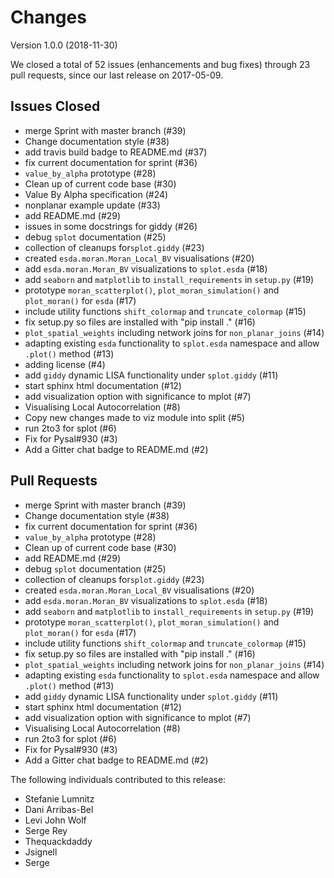 # Changes

Version 1.0.0 (2018-11-30)

We closed a total of 52 issues (enhancements and bug fixes) through 23 pull requests, since our last release on 2017-05-09.

## Issues Closed
  - merge Sprint with master branch (#39)
  - Change documentation style (#38)
  - add travis build badge to README.md (#37)
  - fix current documentation for sprint (#36)
  - `value_by_alpha` prototype (#28)
  - Clean up of current code base (#30)
  - Value By Alpha specification (#24)
  - nonplanar example update (#33)
  - add README.md (#29)
  - issues in some docstrings for giddy (#26)
  - debug `splot` documentation (#25)
  - collection of cleanups for`splot.giddy`  (#23)
  - created `esda.moran.Moran_Local_BV` visualisations (#20)
  - add `esda.moran.Moran_BV` visualizations to `splot.esda` (#18)
  - add `seaborn` and `matplotlib` to `install_requirements` in `setup.py` (#19)
  - prototype `moran_scatterplot()`, `plot_moran_simulation()` and `plot_moran()` for `esda` (#17)
  - include utility functions `shift_colormap` and `truncate_colormap` (#15)
  - fix setup.py so files are installed with "pip install ." (#16)
  - `plot_spatial_weights` including network joins for `non_planar_joins` (#14)
  - adapting existing `esda` functionality to `splot.esda` namespace and allow `.plot()` method (#13)
  - adding license (#4)
  - add `giddy` dynamic LISA functionality under `splot.giddy` (#11)
  - start sphinx html documentation (#12)
  - add visualization option with significance to mplot (#7)
  - Visualising Local Autocorrelation (#8)
  - Copy new changes made to viz module into split (#5)
  - run 2to3 for splot (#6)
  - Fix for Pysal#930 (#3)
  - Add a Gitter chat badge to README.md (#2)

## Pull Requests
  - merge Sprint with master branch (#39)
  - Change documentation style (#38)
  - fix current documentation for sprint (#36)
  - `value_by_alpha` prototype (#28)
  - Clean up of current code base (#30)
  - add README.md (#29)
  - debug `splot` documentation (#25)
  - collection of cleanups for`splot.giddy`  (#23)
  - created `esda.moran.Moran_Local_BV` visualisations (#20)
  - add `esda.moran.Moran_BV` visualizations to `splot.esda` (#18)
  - add `seaborn` and `matplotlib` to `install_requirements` in `setup.py` (#19)
  - prototype `moran_scatterplot()`, `plot_moran_simulation()` and `plot_moran()` for `esda` (#17)
  - include utility functions `shift_colormap` and `truncate_colormap` (#15)
  - fix setup.py so files are installed with "pip install ." (#16)
  - `plot_spatial_weights` including network joins for `non_planar_joins` (#14)
  - adapting existing `esda` functionality to `splot.esda` namespace and allow `.plot()` method (#13)
  - add `giddy` dynamic LISA functionality under `splot.giddy` (#11)
  - start sphinx html documentation (#12)
  - add visualization option with significance to mplot (#7)
  - Visualising Local Autocorrelation (#8)
  - run 2to3 for splot (#6)
  - Fix for Pysal#930 (#3)
  - Add a Gitter chat badge to README.md (#2)

The following individuals contributed to this release:

  - Stefanie Lumnitz
  - Dani Arribas-Bel
  - Levi John Wolf
  - Serge Rey
  - Thequackdaddy
  - Jsignell
  - Serge
